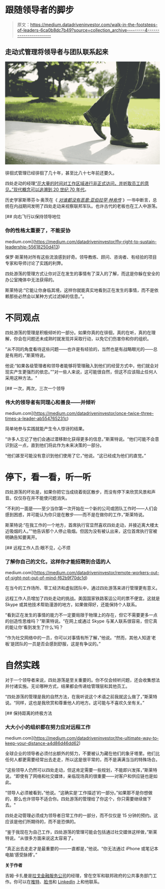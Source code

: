 # 跟随领导者的脚步

> 原文：<https://medium.datadriveninvestor.com/walk-in-the-footsteps-of-leaders-6ca0b8dc7b49?source=collection_archive---------4----------------------->

## 走动式管理将领导者与团队联系起来

![](img/bc0e2632d73f56b7ed629dfd7b317d9a.png)

徘徊式管理已经徘徊了几十年，甚至比八十七年前还要久。

四处走动的经理[“花大量的时间对工作区域进行非正式访问，并听取员工的意见。”现代概念](http://www.businessdictionary.com/definition/management-by-walking-around-MBWA.html)[可以追溯到 20 世纪 70 年代](https://en.wikipedia.org/wiki/Management_by_wandering_around)。

历史学家斯蒂芬·b·奥茨在《 [*对谁都没有恶意:亚伯拉罕·林肯传*](https://www.amazon.com/Malice-Toward-None-Abraham-Lincoln/dp/0060924713) 》一书中断言，总统在内战期间发明了四处走动来视察联邦军队。也许古代的老板也在工人中游荡。

[](https://medium.com/datadriveninvestor/fly-right-to-sustain-leadership-55618250d413) [## 向右飞行以保持领导地位

### 你的性格太重要了，不能妥协

medium.com](https://medium.com/datadriveninvestor/fly-right-to-sustain-leadership-55618250d413) 

保罗·斯莱特对所有这些流浪感到好奇。领导教练、顾问、咨询者、有经验的项目专家和导师讨论了实践的利弊。

四处游荡的管理方式让你对正在发生的事情有了深入的了解，而这是你躲在安全的办公室掩体中无法获得的。

斯莱特说:“它能让你身临其境，这样你就能真实地看到正在发生的事情，而不是依赖那些必然会以某种方式过滤掉的信息。”。

# 不同观点

四处游荡的管理是积极倾听的一部分。如果你真的在徘徊，真的在听，真的在理解，你会在问题还未成熟时就发现并采取行动，以免它们伤害你和你的组织。

“从不同的角度看待这些问题——也许是有经验的，当然也是有战略眼光的——总是有用的，”斯莱特说。

他说:“如果各级管理者和领导者能够将管理融入到他们的经营方式中，他们就会对现实产生更强烈的依恋。”"对一些人来说，这可能很自然，但这不应该阻止任何人采用这种方法。"

[](https://medium.com/datadriveninvestor/once-twice-three-times-a-leader-ab554765231c) [## 一次，两次，三次一个领导

### 伟大的领导者有同理心和善良——并倾听

medium.com](https://medium.com/datadriveninvestor/once-twice-three-times-a-leader-ab554765231c) 

简单地参与实践就能产生令人惊讶的结果。

“许多人忘记了他们会通过潜移默化获得更多的信息，”斯莱特说。“他们可能不会意识到这一点，直到他们将此作为未来决策的一部分。

“他们甚至可能没有意识到他们使用了它，”他说。“这已经成为他们的直觉。”

# 停下，看一看，听一听

四处游荡的坏处是，如果你把它当成绕着街区散步，而没有停下来欣赏风景和声音。仅仅存在并不能使问题消失。

“不利的一面是——至少当你第一次开始在一个新的公司或团队工作时——人们会感到困惑，并可能认为你只是在散步——而不是在做你的工作，”斯莱特说。

斯莱特说:“在我工作的一个地方，首席执行官显然喜欢四处走动，并接近离大楼太近吸烟的人。””他告诉那个人停止吸烟。但因为没有被认出来，这位首席执行官被明确告知要离开。

[](https://medium.com/datadriveninvestor/remote-workers-out-of-sight-not-out-of-mind-f62b9f70dc1d) [## 远程工作人员:眼不见，心不烦

### 了解你自己的文化，这样你才能招聘到合适的人

medium.com](https://medium.com/datadriveninvestor/remote-workers-out-of-sight-not-out-of-mind-f62b9f70dc1d) 

在当今的工作场所、零工经济和虚拟团队中，通过四处游荡来进行管理更有意义。

远程工作人员增加了四处走动的挑战。美国国家铁路客运公司的票不便宜。这就是 Skype 或其他技术帮助漫游的地方，如果做得好，还能保持个人联系。

“看到正在发生的事情的能力不一定要局限于物理上的存在，但它不需要更多一点的创造性思维吗？”斯莱特说。“在网上或通过 Skype 与某人联系很容易，但它真的能让你‘看到发生了什么’吗？

“作为社交网络中的一员，你可以对事情有所了解，”他说。“然而，其他人知道‘老板’是团队的一员是否会感到舒服，这是有争议的。”

# 自然实践

对于一个领导者来说，四处游荡是至关重要的。你不仅会倾听问题，还会收集想法并付诸实施。无论哪种方式，结果都会传递给管理层和其他员工。

“四处游荡的管理是我的自然方法，在我听说这个术语之前我就这么做了，”斯莱特说。“同样，这也是我欣赏和尊重他人的地方。这可能与不喜欢久坐有关。”

[](https://medium.com/datadriveninvestor/the-ultimate-way-to-keep-your-distance-a4d86d46dd62) [## 保持距离的终极方法

### 大大小小的组织都在努力应对远程工作

medium.com](https://medium.com/datadriveninvestor/the-ultimate-way-to-keep-your-distance-a4d86d46dd62) 

全球企业的领导者必须付出额外的努力，不要被认为藏在他们的象牙塔里。他们比任何人都更需要经常出去走走，所以这是很平常的，而不是满满当当的特殊场合。

“这些领导人仍然可以四处走动，但这肯定需要一些规划，不能即兴发挥，”斯莱特说。“即使有了网络和社交媒体，亲临现场真的很重要——对客户和供应链也是如此。

“领导人必须被看到，”他说。“这确实是‘工作描述’的一部分。”如果那不是你想做的，那么也许领导不适合你。四处游荡的管理给了你这个，你只需要继续做下去。"

四处走动管理必须成为领导者日常工作的一部分，而不仅仅是 15 分钟的预约。这应该是他们所期待的，而不是恐惧的。

“鉴于我现在为自己工作，四处游荡的管理可能会包括通过社交媒体这样做，”斯莱特说。“从很多方面来说这太容易了。

“真正出去走走才是最重要的——一直都是，”他说。“你无法通过 iPhone 或笔记本电脑‘感受脉搏’。”

**关于作者**

吉姆·卡扎曼是[拉戈金融服务公司](http://largofinancialservices.com)的经理，曾在空军和联邦政府的公共事务部门工作。你可以在[推特](https://twitter.com/JKatzaman)、[脸书](https://www.facebook.com/jim.katzaman)和 [LinkedIn](https://www.linkedin.com/in/jim-katzaman-33641b21/) 上和他联系。
